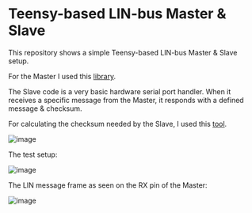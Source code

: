 # Teensy-based LIN-bus Master & Slave
This repository shows a simple Teensy-based LIN-bus Master &amp; Slave setup.

For the Master I used this [library](https://github.com/MarkusLange/Teensy_3.x_4.x_and_LC_LIN_Master). 

The Slave code is a very basic hardware serial port handler. When it receives a specific message from the Master, it responds with a defined message & checksum.

For calculating the checksum needed by the Slave, I used this [tool](https://linchecksumcalculator.machsystems.cz/).

![image](https://github.com/psitech/Teensy-based-LIN-bus-Master-Slave/assets/27091013/f76b1dff-182d-4fc1-a23a-dc019dd74ff6)


The test setup:

![image](https://github.com/psitech/Teensy-based-LIN-bus-Master-Slave/assets/27091013/7442f885-6551-4b2e-87df-74b9e2bedee7)


The LIN message frame as seen on the RX pin of the Master:

![image](https://github.com/psitech/Teensy-based-LIN-bus-Master-Slave/assets/27091013/a518352a-a7fb-4236-b1ca-b61e4781c8a5)
